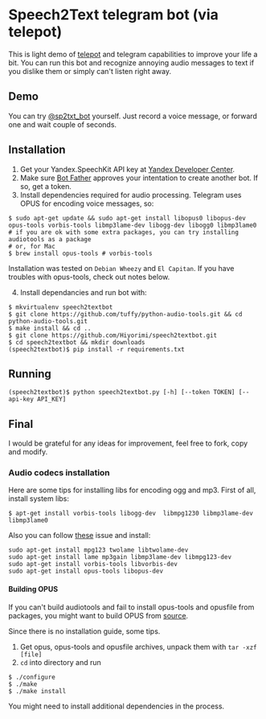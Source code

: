 # Speech2Text telegram bot (via telepot)

This is light demo of [telepot](https://github.com/nickoala/telepot) and telegram capabilities
to improve your life a bit. You can run this bot and recognize annoying audio messages
to text if you dislike them or simply can't listen right away.

## Demo 

You can try [@sp2txt_bot](https://telegram.me/sp2txt_bot) yourself. Just record a voice message,
or forward one and wait couple of seconds.

## Installation

1. Get your Yandex.SpeechKit API key at [Yandex Developer Center](https://developer.tech.yandex.ru).  
2. Make sure [Bot Father](https://telegram.me/BotFather) approves your intentation to create another bot.
If so, get a token.
3. Install dependencies required for audio processing. Telegram uses OPUS for encoding voice messages, so:

```
$ sudo apt-get update && sudo apt-get install libopus0 libopus-dev opus-tools vorbis-tools libmp3lame-dev libogg-dev libogg0 libmp3lame0 
# if you are ok with some extra packages, you can try installing audiotools as a package
# or, for Mac
$ brew install opus-tools # vorbis-tools
```

Installation was tested on `Debian Wheezy` and `El Capitan`.
If you have troubles with opus-tools, check out notes below.

4. Install dependancies and run bot with:

```
$ mkvirtualenv speech2textbot
$ git clone https://github.com/tuffy/python-audio-tools.git && cd python-audio-tools.git
$ make install && cd ..
$ git clone https://github.com/Hiyorimi/speech2textbot.git
$ cd speech2textbot && mkdir downloads
(speech2textbot)$ pip install -r requirements.txt
```

## Running 

```
(speech2textbot)$ python speech2textbot.py [-h] [--token TOKEN] [--api-key API_KEY]
```

## Final

I would be grateful for any ideas for improvement, feel free to fork, copy and modify.


### Audio codecs installation

Here are some tips for installing libs for encoding ogg and mp3.
First of all, install system libs:

```
$ apt-get install vorbis-tools libogg-dev  libmpg1230 libmp3lame-dev libmp3lame0 
```

Also you can follow [these](https://github.com/tuffy/python-audio-tools/issues/36#issuecomment-55150118) issue and install:

```
sudo apt-get install mpg123 twolame libtwolame-dev
sudo apt-get install lame mp3gain libmp3lame-dev libmpg123-dev
sudo apt-get install vorbis-tools libvorbis-dev
sudo apt-get install opus-tools libopus-dev
```

#### Building OPUS 

If you can't build audiotools and fail to install opus-tools and opusfile from packages,
you might want to build OPUS from [source](http://www.opus-codec.org/downloads/).

Since there is no installation guide, some tips.

1. Get opus, opus-tools and opusfile archives, unpack them with `tar -xzf [file]`
2. `cd` into directory and run

```
$ ./configure
$ ./make
$ ./make install
```

You might need to install additional dependencies in the process.
